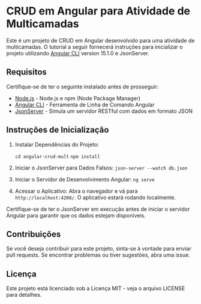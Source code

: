 # CRUD em Angular para Atividade de Multicamadas

Este é um projeto de CRUD em Angular desenvolvido para uma atividade de multicamadas. O tutorial a seguir fornecerá instruções para inicializar o projeto utilizando [Angular CLI](https://github.com/angular/angular-cli) version 15.1.0 e JsonServer.

## Requisitos

Certifique-se de ter o seguinte instalado antes de prosseguir:

- [Node.js](https://nodejs.org/) - Node.js e npm (Node Package Manager)
- [Angular CLI](https://angular.io/cli) - Ferramenta de Linha de Comando Angular
- [JsonServer](https://www.npmjs.com/package/json-server) - Simula um servidor RESTful com dados em formato JSON

## Instruções de Inicialização

1. Instalar Dependências do Projeto:

   `cd angular-crud-mult`
   `npm install`

2. Iniciar o JsonServer para Dados Falsos:
   `json-server --watch db.json`

3. Iniciar o Servidor de Desenvolvimento Angular:
   `ng serve`

4. Acessar o Aplicativo:
   Abra o navegador e vá para `http://localhost:4200/`. O aplicativo estará rodando localmente.

Certifique-se de ter o JsonServer em execução antes de iniciar o servidor Angular para garantir que os dados estejam disponíveis.

## Contribuições

Se você deseja contribuir para este projeto, sinta-se à vontade para enviar pull requests. Se encontrar problemas ou tiver sugestões, abra uma issue.

## Licença

Este projeto está licenciado sob a Licença MIT - veja o arquivo LICENSE para detalhes.
